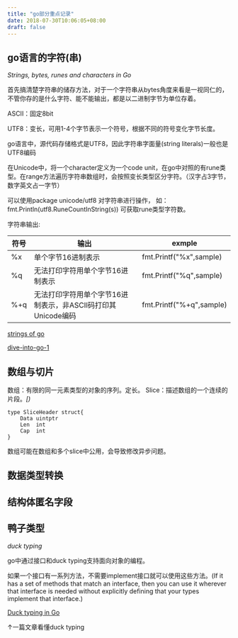 ```yaml
---
title: "go部分重点记录"
date: 2018-07-30T10:06:05+08:00
draft: false
---
```



## go语言的字符(串)
_Strings, bytes, runes and characters in Go_

首先搞清楚字符串的储存方法，对于一个字符串从bytes角度来看是一视同仁的，不管你存的是什么字符、能不能输出，都是以二进制字节为单位存着。

ASCII：固定8bit

UTF8：变长，可用1-4个字节表示一个符号，根据不同的符号变化字节长度。

go语言中，源代码存储格式是UTF8，因此字符串字面量(string literals)一般也是UTF8编码

在Unicode中，将一个character定义为一个code unit，在go中对照的有rune类型。在range方法遍历字符串数组时，会按照变长类型区分字符。（汉字占3字节，数字英文占一字节）

可以使用package unicode/utf8 对字符串进行操作，
如：
	fmt.Println(utf8.RuneCountInString(s))
可获取rune类型字符数。

字符串输出:

| 符号 | 输出 | exmple |
|----|----|----|
| %x | 单个字节16进制表示 | fmt.Printf("%x",sample) |
| %q | 无法打印字符用单个字节16进制表示 | fmt.Printf("%q",sample) |
| %+q | 无法打印字符用单个字节16进制表示，非ASCII码打印其Unicode编码 | fmt.Printf("%+q",sample) |

[strings of go](https://blog.golang.org/strings)

[dive-into-go-1](http://colobu.com/2016/06/15/dive-into-go-1/)

## 数组与切片
数组：有限的同一元素类型的对象的序列。定长。
Slice：描述数组的一个连续的片段。_[)_

```
type SliceHeader struct{
	Data uintptr
	Len  int
	Cap  int
}
```

数组可能在数组和多个slice中公用，会导致修改异步问题。

## 数据类型转换


## 结构体匿名字段

## 鸭子类型
_duck typing_

go中通过接口和duck typing支持面向对象的编程。

如果一个接口有一系列方法，不需要implement接口就可以使用这些方法。(If it has a set of methods that match an interface, then you can use it wherever that interface is needed without explicitly defining that your types implement that interface.)

[Duck typing in Go](https://medium.com/@matryer/golang-advent-calendar-day-one-duck-typing-a513aaed544d)

↑一篇文章看懂duck typing